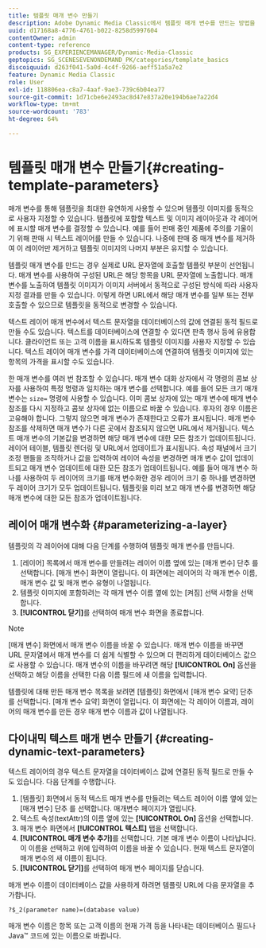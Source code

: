 ```yaml
---
title: 템플릿 매개 변수 만들기
description: Adobe Dynamic Media Classic에서 템플릿 매개 변수를 만드는 방법을 알아봅니다.
uuid: d17168a8-4776-4761-b022-8258d5997604
contentOwner: admin
content-type: reference
products: SG_EXPERIENCEMANAGER/Dynamic-Media-Classic
geptopics: SG_SCENESEVENONDEMAND_PK/categories/template_basics
discoiquuid: d263f041-5a0d-4c4f-9266-aeff51a5a7e2
feature: Dynamic Media Classic
role: User
exl-id: 118806ea-c8a7-4aaf-9ae3-739c6b04ea77
source-git-commit: 1d71cbe6e2493ac8d47e837a20e194b6ae7a22d4
workflow-type: tm+mt
source-wordcount: '783'
ht-degree: 64%

---
```


# 템플릿 매개 변수 만들기{#creating-template-parameters}

매개 변수를 통해 템플릿을 최대한 유연하게 사용할 수 있으며 템플릿 이미지를 동적으로 사용자 지정할 수 있습니다. 템플릿에 포함할 텍스트 및 이미지 레이아웃과 각 레이어에 표시할 매개 변수를 결정할 수 있습니다. 예를 들어 판매 중인 제품에 주의를 기울이기 위해 판매 시 텍스트 레이어를 만들 수 있습니다. 나중에 판매 중 매개 변수를 제거하여 이 레이어만 제거하고 템플릿 이미지의 나머지 부분은 유지할 수 있습니다.

템플릿 매개 변수를 만드는 경우 실제로 URL 문자열에 호출할 템플릿 부분이 선언됩니다. 매개 변수를 사용하여 구성된 URL은 해당 항목을 URL 문자열에 노출합니다. 매개 변수를 노출하여 템플릿 이미지가 이미지 서버에서 동적으로 구성된 방식에 따라 사용자 지정 결과를 만들 수 있습니다. 이렇게 하면 URL에서 해당 매개 변수를 일부 또는 전부 호출할 수 있으므로 템플릿을 동적으로 변경할 수 있습니다.

텍스트 레이어 매개 변수에서 텍스트 문자열을 데이터베이스의 값에 연결된 동적 필드로 만들 수도 있습니다. 텍스트를 데이터베이스에 연결할 수 있다면 판촉 행사 등에 유용합니다. 클라이언트 또는 고객 이름을 표시하도록 템플릿 이미지를 사용자 지정할 수 있습니다. 텍스트 레이어 매개 변수를 가격 데이터베이스에 연결하여 템플릿 이미지에 있는 항목의 가격을 표시할 수도 있습니다.

한 매개 변수를 여러 번 참조할 수 있습니다. 매개 변수 대화 상자에서 각 명령의 콤보 상자를 사용하여 특정 명령과 일치하는 매개 변수를 선택합니다. 예를 들어 모든 크기 매개 변수는 `size=` 명령에 사용할 수 있습니다. 이미 콤보 상자에 있는 매개 변수에 매개 변수 참조를 다시 지정하고 콤보 상자에 없는 이름으로 바꿀 수 있습니다. 후자의 경우 이름은 고유해야 합니다. 그렇지 않으면 매개 변수가 존재한다고 오류가 표시됩니다. 매개 변수 참조를 삭제하면 매개 변수가 다른 곳에서 참조되지 않으면 URL에서 제거됩니다. 텍스트 매개 변수의 기본값을 변경하면 해당 매개 변수에 대한 모든 참조가 업데이트됩니다. 레이어 테이블, 템플릿 렌더링 및 URL에서 업데이트가 표시됩니다. 속성 패널에서 크기 조정 핸들을 조작하거나 값을 입력하여 레이어 속성을 변경하면 매개 변수 값이 업데이트되고 매개 변수 업데이트에 대한 모든 참조가 업데이트됩니다. 예를 들어 매개 변수 하나를 사용하여 두 레이어의 크기를 매개 변수화한 경우 레이어 크기 중 하나를 변경하면 두 레이어 크기가 모두 업데이트됩니다. 템플릿을 미리 보고 매개 변수를 변경하면 해당 매개 변수에 대한 모든 참조가 업데이트됩니다.

## 레이어 매개 변수화 {#parameterizing-a-layer}

템플릿의 각 레이어에 대해 다음 단계를 수행하여 템플릿 매개 변수를 만듭니다.

1. [레이어] 목록에서 매개 변수를 만들려는 레이어 이름 옆에 있는 [매개 변수] 단추 를 선택합니다. [매개 변수] 화면이 열립니다. 이 화면에는 레이어의 각 매개 변수 이름, 매개 변수 값 및 매개 변수 유형이 나열됩니다.
1. 템플릿 이미지에 포함하려는 각 매개 변수 이름 옆에 있는 [켜짐] 선택 사항을 선택합니다.
1. **[!UICONTROL 닫기]**&#x200B;를 선택하여 매개 변수 화면을 종료합니다.

>[!NOTE]
>
>[매개 변수] 화면에서 매개 변수 이름을 바꿀 수 있습니다. 매개 변수 이름을 바꾸면 URL 문자열에서 매개 변수를 더 쉽게 식별할 수 있으며 더 편리하게 데이터베이스 값으로 사용할 수 있습니다. 매개 변수의 이름을 바꾸려면 해당 **[!UICONTROL On]** 옵션을 선택하고 해당 이름을 선택한 다음 이름 필드에 새 이름을 입력합니다.

템플릿에 대해 만든 매개 변수 목록을 보려면 [템플릿] 화면에서 [매개 변수 요약] 단추를 선택합니다. [매개 변수 요약] 화면이 열립니다. 이 화면에는 각 레이어 이름과, 레이어의 매개 변수를 만든 경우 매개 변수 이름과 값이 나열됩니다.

## 다이내믹 텍스트 매개 변수 만들기 {#creating-dynamic-text-parameters}

텍스트 레이어의 경우 텍스트 문자열을 데이터베이스 값에 연결된 동적 필드로 만들 수도 있습니다. 다음 단계를 수행합니다.

1. [템플릿] 화면에서 동적 텍스트 매개 변수를 만들려는 텍스트 레이어 이름 옆에 있는 [매개 변수] 단추 를 선택합니다. 매개변수 페이지가 열립니다.
1. 텍스트 속성(textAttr)의 이름 옆에 있는 **[!UICONTROL On]** 옵션을 선택합니다.
1. 매개 변수 화면에서 **[!UICONTROL 텍스트]** 탭을 선택합니다.
1. **[!UICONTROL 매개 변수 추가]**&#x200B;를 선택합니다. 기본 매개 변수 이름이 나타납니다. 이 이름을 선택하고 위에 입력하여 이름을 바꿀 수 있습니다. 현재 텍스트 문자열이 매개 변수의 새 이름이 됩니다.
1. **[!UICONTROL 닫기]**&#x200B;를 선택하여 매개 변수 페이지를 닫습니다.

매개 변수 이름이 데이터베이스 값을 사용하게 하려면 템플릿 URL에 다음 문자열을 추가합니다.

```as3
?$_2(parameter name)=(database value)
```

매개 변수 이름은 항목 또는 고객 이름의 현재 가격 등을 나타내는 데이터베이스 필드나 Java™ 코드에 있는 이름으로 바뀝니다.
